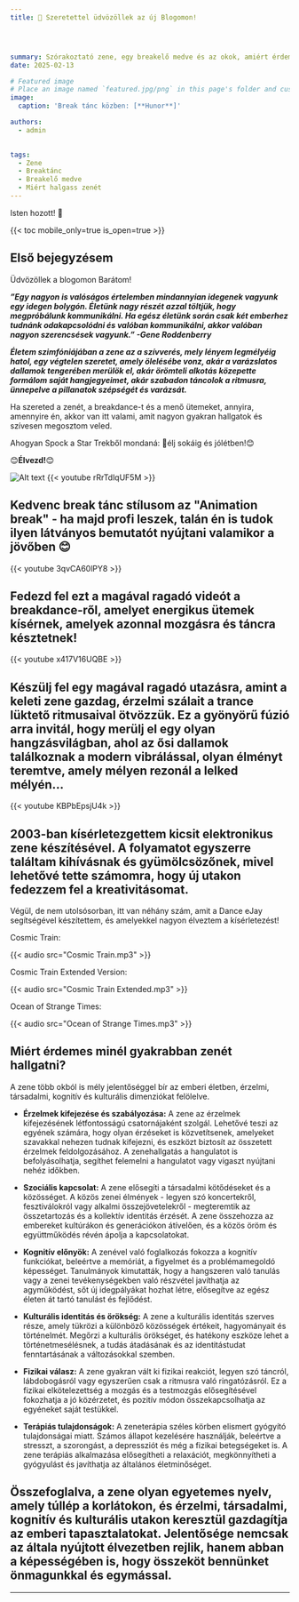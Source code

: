 ```yaml
---
title: 🎉 Szeretettel üdvözöllek az új Blogomon!




summary: Szórakoztató zene, egy breakelő medve és az okok, amiért érdemes minél gyakrabban élvezni a zenét.🤩
date: 2025-02-13

# Featured image
# Place an image named `featured.jpg/png` in this page's folder and customize its options here.
image:
  caption: 'Break tánc közben: [**Hunor**]'

authors:
  - admin
  

tags:
  - Zene
  - Breaktánc
  - Breakelő medve
  - Miért halgass zenét
---
```


Isten hozott! 👋

{{< toc mobile_only=true is_open=true >}}

## Első bejegyzésem

Üdvözöllek a blogomon Barátom!

***”Egy nagyon is valóságos értelemben mindannyian idegenek vagyunk egy idegen bolygón. Életünk nagy részét azzal töltjük, hogy megpróbálunk kommunikálni. Ha egész életünk során csak két emberhez tudnánk odakapcsolódni és valóban kommunikálni, akkor valóban nagyon szerencsések vagyunk.” -Gene Roddenberry***

***Életem szimfóniájában a zene az a szívverés, mely lényem legmélyéig hatol, egy végtelen szeretet, amely ölelésébe vonz, akár a varázslatos dallamok tengerében merülök el, akár örömteli alkotás közepette formálom saját hangjegyeimet, akár szabadon táncolok a ritmusra, ünnepelve a pillanatok szépségét és varázsát.***

Ha szereted a zenét, a breakdance-t és a menő ütemeket, annyira, amennyire én, akkor van itt valami, amit nagyon gyakran hallgatok és szívesen megosztom veled. 

Ahogyan Spock a Star Trekből mondaná: 🖖élj sokáig és jólétben!😊

😊**Élvezd!**😊


![Alt text](/hu/post/get-started/bear.gif)
{{< youtube rRrTdlqUF5M >}}

## Kedvenc break tánc stílusom az "Animation break" - ha majd profi leszek, talán én is tudok ilyen látványos bemutatót nyújtani valamikor a jövőben 😊

{{< youtube 3qvCA60lPY8 >}}

## Fedezd fel ezt a magával ragadó videót a breakdance-ről, amelyet energikus ütemek kísérnek, amelyek azonnal mozgásra és táncra késztetnek!

{{< youtube x417V16UQBE >}}

## Készülj fel egy magával ragadó utazásra, amint a keleti zene gazdag, érzelmi szálait a trance lüktető ritmusaival ötvözzük. Ez a gyönyörű fúzió arra invitál, hogy merülj el egy olyan hangzásvilágban, ahol az ősi dallamok találkoznak a modern vibrálással, olyan élményt teremtve, amely mélyen rezonál a lelked mélyén...

{{< youtube KBPbEpsjU4k >}}

## 2003-ban kísérletezgettem kicsit elektronikus zene készítésével. A folyamatot egyszerre találtam kihívásnak és gyümölcsözőnek, mivel lehetővé tette számomra, hogy új utakon fedezzem fel a kreativitásomat.

Végül, de nem utolsósorban, itt van néhány szám, amit a Dance eJay segítségével készítettem, és amelyekkel nagyon élveztem a kísérletezést!

Cosmic Train:

{{< audio src="Cosmic Train.mp3" >}}

Cosmic Train Extended Version:

{{< audio src="Cosmic Train Extended.mp3" >}}

Ocean of Strange Times:

{{< audio src="Ocean of Strange Times.mp3" >}}


## Miért érdemes minél gyakrabban zenét hallgatni?

A zene több okból is mély jelentőséggel bír az emberi életben, érzelmi, társadalmi, kognitív és kulturális dimenziókat felölelve.

- **Érzelmek kifejezése és szabályozása:** A zene az érzelmek kifejezésének létfontosságú csatornájaként szolgál. Lehetővé teszi az egyének számára, hogy olyan érzéseket is közvetítsenek, amelyeket szavakkal nehezen tudnak kifejezni, és eszközt biztosít az összetett érzelmek feldolgozásához. A zenehallgatás a hangulatot is befolyásolhatja, segíthet felemelni a hangulatot vagy vigaszt nyújtani nehéz időkben.

- **Szociális kapcsolat:** A zene elősegíti a társadalmi kötődéseket és a közösséget. A közös zenei élmények - legyen szó koncertekről, fesztiválokról vagy alkalmi összejövetelekről - megteremtik az összetartozás és a kollektív identitás érzését. A zene összehozza az embereket kultúrákon és generációkon átívelően, és a közös öröm és együttműködés révén ápolja a kapcsolatokat.

- **Kognitív előnyök:** A zenével való foglalkozás fokozza a kognitív funkciókat, beleértve a memóriát, a figyelmet és a problémamegoldó képességet. Tanulmányok kimutatták, hogy a hangszeren való tanulás vagy a zenei tevékenységekben való részvétel javíthatja az agyműködést, sőt új idegpályákat hozhat létre, elősegítve az egész életen át tartó tanulást és fejlődést.

- **Kulturális identitás és örökség:** A zene a kulturális identitás szerves része, amely tükrözi a különböző közösségek értékeit, hagyományait és történelmét. Megőrzi a kulturális örökséget, és hatékony eszköze lehet a történetmesélésnek, a tudás átadásának és az identitástudat fenntartásának a változásokkal szemben.

- **Fizikai válasz:** A zene gyakran vált ki fizikai reakciót, legyen szó táncról, lábdobogásról vagy egyszerűen csak a ritmusra való ringatózásról. Ez a fizikai elkötelezettség a mozgás és a testmozgás elősegítésével fokozhatja a jó közérzetet, és pozitív módon összekapcsolhatja az egyéneket saját testükkel.

- **Terápiás tulajdonságok:** A zeneterápia széles körben elismert gyógyító tulajdonságai miatt. Számos állapot kezelésére használják, beleértve a stresszt, a szorongást, a depressziót és még a fizikai betegségeket is. A zene terápiás alkalmazása elősegítheti a relaxációt, megkönnyítheti a gyógyulást és javíthatja az általános életminőséget.

## Összefoglalva, a zene olyan egyetemes nyelv, amely túllép a korlátokon, és érzelmi, társadalmi, kognitív és kulturális utakon keresztül gazdagítja az emberi tapasztalatokat. Jelentősége nemcsak az általa nyújtott élvezetben rejlik, hanem abban a képességében is, hogy összeköt bennünket önmagunkkal és egymással.

---

